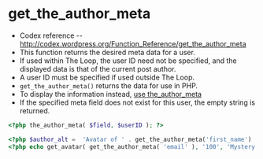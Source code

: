 # get_the_author_meta
- Codex reference -- http://codex.wordpress.org/Function_Reference/get_the_author_meta
- This function returns the desired meta data for a user. 
- If used within The Loop, the user ID need not be specified, and the displayed data is that of the current post author. 
- A user ID must be specified if used outside The Loop.
- `get_the_author_meta()` returns the data for use in PHP. 
- To display the information instead, [use the_author_meta](http://codex.wordpress.org/Function_Reference/the_author_meta)
- If the specified meta field does not exist for this user, the empty string is returned.

```php
<?php the_author_meta( $field, $userID ); ?>
```

```php
<?php $author_alt =  'Avatar of ' . get_the_author_meta('first_name')  . ' ' . get_the_author_meta('last_name'); ?>
<?php echo get_avatar( get_the_author_meta( 'email' ), '100', 'Mystery Man', $author_alt); ?>
```